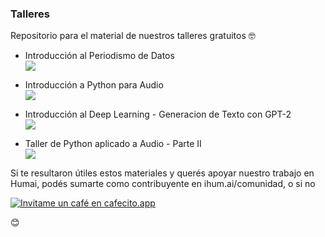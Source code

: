 ### Talleres 

Repositorio para el material de nuestros talleres gratuitos :nerd_face:

- Introducción al Periodismo de Datos  
<a href="https://colab.research.google.com/github/institutohumai/talleres/blob/master/Taller_Periodismo.ipynb"> <img src='https://colab.research.google.com/assets/colab-badge.svg' /> </a>

- Introducción a Python para Audio  
<a href="https://colab.research.google.com/github/institutohumai/talleres/blob/master/Audio.ipynb"> <img src='https://colab.research.google.com/assets/colab-badge.svg' /> </a>

- Introducción al Deep Learning - Generacion de Texto con GPT-2  
<a href="https://colab.research.google.com/github/institutohumai/talleres/blob/master/DL_Generacion_de_Texto.ipynb"> <img src='https://colab.research.google.com/assets/colab-badge.svg' /> </a>

- Taller de Python aplicado a Audio - Parte II  
<a href="https://colab.research.google.com/github/institutohumai/talleres/blob/master/Audio_II.ipynb"> <img src='https://colab.research.google.com/assets/colab-badge.svg' /> </a>

Si te resultaron útiles estos materiales y querés apoyar nuestro trabajo en Humai, podés sumarte como contribuyente en ihum.ai/comunidad, o si no

<a href='https://cafecito.app/humai' rel='noopener' target='_blank'><img alt='Invitame un café en cafecito.app' src='https://cdn.cafecito.app/imgs/buttons/button_1.png' srcset='https://cdn.cafecito.app/imgs/buttons/button_1.png 1x, https://cdn.cafecito.app/imgs/buttons/button_1_2x.png 2x, https://cdn.cafecito.app/imgs/buttons/button_1_3.75x.png 3.75x'/></a>  

:blush:
